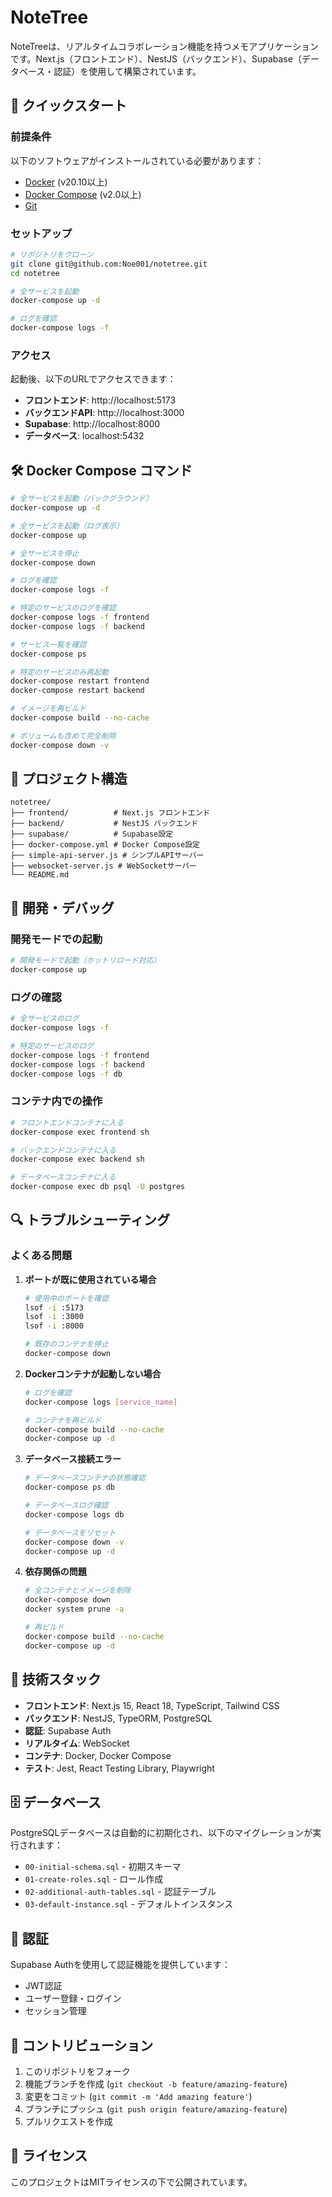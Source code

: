# NoteTree

NoteTreeは、リアルタイムコラボレーション機能を持つメモアプリケーションです。Next.js（フロントエンド）、NestJS（バックエンド）、Supabase（データベース・認証）を使用して構築されています。

## 🚀 クイックスタート

### 前提条件

以下のソフトウェアがインストールされている必要があります：

- [Docker](https://docs.docker.com/get-docker/) (v20.10以上)
- [Docker Compose](https://docs.docker.com/compose/install/) (v2.0以上)
- [Git](https://git-scm.com/)

### セットアップ

```bash
# リポジトリをクローン
git clone git@github.com:Noe001/notetree.git
cd notetree

# 全サービスを起動
docker-compose up -d

# ログを確認
docker-compose logs -f
```

### アクセス

起動後、以下のURLでアクセスできます：

- **フロントエンド**: http://localhost:5173
- **バックエンドAPI**: http://localhost:3000
- **Supabase**: http://localhost:8000
- **データベース**: localhost:5432

## 🛠️ Docker Compose コマンド

```bash
# 全サービスを起動（バックグラウンド）
docker-compose up -d

# 全サービスを起動（ログ表示）
docker-compose up

# 全サービスを停止
docker-compose down

# ログを確認
docker-compose logs -f

# 特定のサービスのログを確認
docker-compose logs -f frontend
docker-compose logs -f backend

# サービス一覧を確認
docker-compose ps

# 特定のサービスのみ再起動
docker-compose restart frontend
docker-compose restart backend

# イメージを再ビルド
docker-compose build --no-cache

# ボリュームも含めて完全削除
docker-compose down -v
```

## 📁 プロジェクト構造

```
notetree/
├── frontend/          # Next.js フロントエンド
├── backend/           # NestJS バックエンド
├── supabase/          # Supabase設定
├── docker-compose.yml # Docker Compose設定
├── simple-api-server.js # シンプルAPIサーバー
├── websocket-server.js # WebSocketサーバー
└── README.md
```

## 🔧 開発・デバッグ

### 開発モードでの起動

```bash
# 開発モードで起動（ホットリロード対応）
docker-compose up
```

### ログの確認

```bash
# 全サービスのログ
docker-compose logs -f

# 特定のサービスのログ
docker-compose logs -f frontend
docker-compose logs -f backend
docker-compose logs -f db
```

### コンテナ内での操作

```bash
# フロントエンドコンテナに入る
docker-compose exec frontend sh

# バックエンドコンテナに入る
docker-compose exec backend sh

# データベースコンテナに入る
docker-compose exec db psql -U postgres
```

## 🔍 トラブルシューティング

### よくある問題

1. **ポートが既に使用されている場合**
   ```bash
   # 使用中のポートを確認
   lsof -i :5173
   lsof -i :3000
   lsof -i :8000
   
   # 既存のコンテナを停止
   docker-compose down
   ```

2. **Dockerコンテナが起動しない場合**
   ```bash
   # ログを確認
   docker-compose logs [service_name]
   
   # コンテナを再ビルド
   docker-compose build --no-cache
   docker-compose up -d
   ```

3. **データベース接続エラー**
   ```bash
   # データベースコンテナの状態確認
   docker-compose ps db
   
   # データベースログ確認
   docker-compose logs db
   
   # データベースをリセット
   docker-compose down -v
   docker-compose up -d
   ```

4. **依存関係の問題**
   ```bash
   # 全コンテナとイメージを削除
   docker-compose down
   docker system prune -a
   
   # 再ビルド
   docker-compose build --no-cache
   docker-compose up -d
   ```

## 📝 技術スタック

- **フロントエンド**: Next.js 15, React 18, TypeScript, Tailwind CSS
- **バックエンド**: NestJS, TypeORM, PostgreSQL
- **認証**: Supabase Auth
- **リアルタイム**: WebSocket
- **コンテナ**: Docker, Docker Compose
- **テスト**: Jest, React Testing Library, Playwright

## 🗄️ データベース

PostgreSQLデータベースは自動的に初期化され、以下のマイグレーションが実行されます：

- `00-initial-schema.sql` - 初期スキーマ
- `01-create-roles.sql` - ロール作成
- `02-additional-auth-tables.sql` - 認証テーブル
- `03-default-instance.sql` - デフォルトインスタンス

## 🔐 認証

Supabase Authを使用して認証機能を提供しています：

- JWT認証
- ユーザー登録・ログイン
- セッション管理


## 🤝 コントリビューション

1. このリポジトリをフォーク
2. 機能ブランチを作成 (`git checkout -b feature/amazing-feature`)
3. 変更をコミット (`git commit -m 'Add amazing feature'`)
4. ブランチにプッシュ (`git push origin feature/amazing-feature`)
5. プルリクエストを作成

## 📄 ライセンス

このプロジェクトはMITライセンスの下で公開されています。
